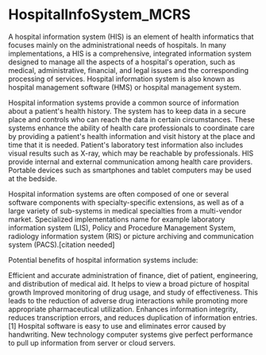 # HospitalInfoSystem_MCRS

A hospital information system (HIS) is an element of health informatics that focuses mainly on the administrational needs of hospitals. In many implementations, a HIS is a comprehensive, integrated information system designed to manage all the aspects of a hospital's operation, such as medical, administrative, financial, and legal issues and the corresponding processing of services. Hospital information system is also known as hospital management software (HMS) or hospital management system.

Hospital information systems provide a common source of information about a patient's health history. The system has to keep data in a secure place and controls who can reach the data in certain circumstances. These systems enhance the ability of health care professionals to coordinate care by providing a patient's health information and visit history at the place and time that it is needed. Patient's laboratory test information also includes visual results such as X-ray, which may be reachable by professionals. HIS provide internal and external communication among health care providers. Portable devices such as smartphones and tablet computers may be used at the bedside.

Hospital information systems are often composed of one or several software components with specialty-specific extensions, as well as of a large variety of sub-systems in medical specialties from a multi-vendor market. Specialized implementations name for example laboratory information system (LIS), Policy and Procedure Management System, radiology information system (RIS) or picture archiving and communication system (PACS).[citation needed]

Potential benefits of hospital information systems include:

Efficient and accurate administration of finance, diet of patient, engineering, and distribution of medical aid. It helps to view a broad picture of hospital growth
Improved monitoring of drug usage, and study of effectiveness. This leads to the reduction of adverse drug interactions while promoting more appropriate pharmaceutical utilization.
Enhances information integrity, reduces transcription errors, and reduces duplication of information entries.[1]
Hospital software is easy to use and eliminates error caused by handwriting. New technology computer systems give perfect performance to pull up information from server or cloud servers.

